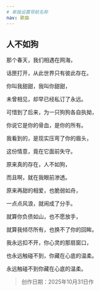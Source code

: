 ```yaml
---
# 单独设置导航名称
nav: 歌曲
---
```


## 人不如狗

那个春天，我们相遇在网海，

话匣打开，从此世界只有彼此存在。

你叫我甜甜，我叫你甜甜，

未曾相见，却早已经私订了永远。

可惜到了后来，为一只狗狗各自执拗，

你说它是你的骨血，是你的所有。

我看到的，是现实压弯了你的眉头，

这份情意，竟在它面前失守。

原来真的存在，人不如狗，

而且啊，就在我眼前渗透。

原来再甜的相爱，也脆弱如舟，

一点点风浪，就闹成了分手。

就算你负债如山，也不愿放手，

就算我倾尽所有，也换不了你的回眸。

我永远扣不开，你心灵的那扇窗口，

也永远触碰不到，你藏在心底的温柔。

永远触碰不到你藏在心底的温柔。

> 创作日期：2025年10月31日作